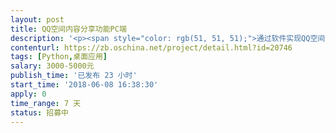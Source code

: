 ```yaml
---                
layout: post       
title: QQ空间内容分享功能PC端           
description: '<p><span style="color: rgb(51, 51, 51);">通过软件实现QQ空间分享内容，</span>发说说、图片。软件可以导入批量的QQ账号和密码，每一个QQ账号登录自动分享已存好的分享内容分享到QQ空间。软件自动切换VPN功能，自动打码功能……，详细需求联系发布者QQ1451646939</p>'     
contenturl: https://zb.oschina.net/project/detail.html?id=20746      
tags: [Python,桌面应用]            
salary: 3000-5000元          
publish_time: '已发布 23 小时'         
start_time: '2018-06-08 16:38:30'           
apply: 0                   
time_range: 7 天              
status: 招募中                  
---                 
```

